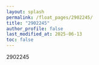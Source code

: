 ```yaml
---
layout: splash
permalink: /float_pages/2902245/
title: "2902245"
author_profile: false
last_modified_at: 2025-06-13
toc: false
---
```

 
2902245
